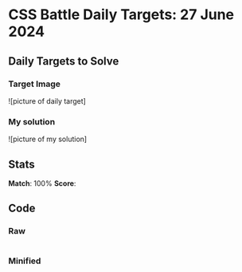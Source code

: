 

# CSS Battle Daily Targets: 27 June 2024

## Daily Targets to Solve

### Target Image

![picture of daily target]


### My solution

![picture of my solution]
## Stats

**Match**: 100%
**Score**: 

## Code

### Raw

```html

```

### Minified

```

```
